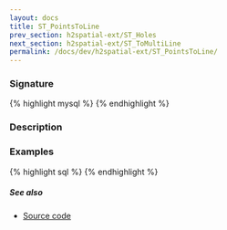 ```yaml
---
layout: docs
title: ST_PointsToLine
prev_section: h2spatial-ext/ST_Holes
next_section: h2spatial-ext/ST_ToMultiLine
permalink: /docs/dev/h2spatial-ext/ST_PointsToLine/
---
```


### Signature

{% highlight mysql %}
{% endhighlight %}

### Description


### Examples

{% highlight sql %}
{% endhighlight %}

##### See also

* [Source code](https://github.com/irstv/H2GIS/blob/master/h2spatial-ext/src/main/java/org/h2gis/h2spatialext/function/spatial/convert/ST_PointsToLine.java)
